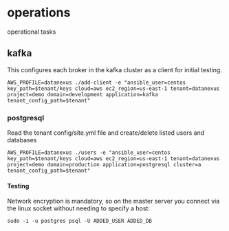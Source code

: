 # operations
operational tasks

## kafka
This configures each broker in the kafka cluster as a client for initial testing.

    AWS_PROFILE=datanexus ./add-client -e "ansible_user=centos key_path=$tenant/keys cloud=aws ec2_region=us-east-1 tenant=datanexus project=demo domain=development application=kafka tenant_config_path=$tenant"
    
### postgresql
Read the tenant config/site.yml file and create/delete listed users and databases

    AWS_PROFILE=datanexus ./users -e "ansible_user=centos key_path=$tenant/keys cloud=aws ec2_region=us-east-1 tenant=datanexus project=demo domain=production application=postgresql cluster=a tenant_config_path=$tenant"

#### Testing
Network encryption is mandatory, so on the master server you connect via the linux socket without needing to specify a host:

    sudo -i -u postgres psql -U ADDED_USER ADDED_DB